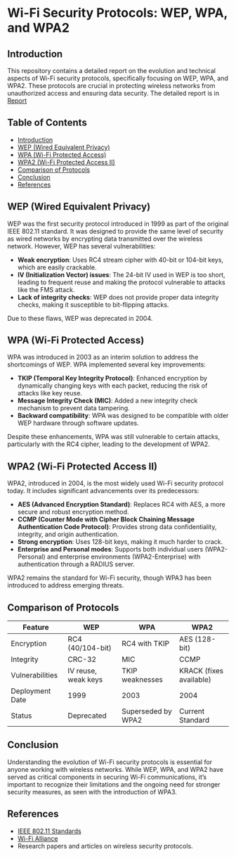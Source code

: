 
# Wi-Fi Security Protocols: WEP, WPA, and WPA2

## Introduction
This repository contains a detailed report on the evolution and technical aspects of Wi-Fi security protocols, specifically focusing on WEP, WPA, and WPA2. These protocols are crucial in protecting wireless networks from unauthorized access and ensuring data security. The detailed report is in [Report](./Report-Research-9931061-Justified.pdf) 

## Table of Contents
- [Introduction](#introduction)
- [WEP (Wired Equivalent Privacy)](#wep-wired-equivalent-privacy)
- [WPA (Wi-Fi Protected Access)](#wpa-wi-fi-protected-access)
- [WPA2 (Wi-Fi Protected Access II)](#wpa2-wi-fi-protected-access-ii)
- [Comparison of Protocols](#comparison-of-protocols)
- [Conclusion](#conclusion)
- [References](#references)

## WEP (Wired Equivalent Privacy)
WEP was the first security protocol introduced in 1999 as part of the original IEEE 802.11 standard. It was designed to provide the same level of security as wired networks by encrypting data transmitted over the wireless network. However, WEP has several vulnerabilities:

- **Weak encryption**: Uses RC4 stream cipher with 40-bit or 104-bit keys, which are easily crackable.
- **IV (Initialization Vector) issues**: The 24-bit IV used in WEP is too short, leading to frequent reuse and making the protocol vulnerable to attacks like the FMS attack.
- **Lack of integrity checks**: WEP does not provide proper data integrity checks, making it susceptible to bit-flipping attacks.

Due to these flaws, WEP was deprecated in 2004.

## WPA (Wi-Fi Protected Access)
WPA was introduced in 2003 as an interim solution to address the shortcomings of WEP. WPA implemented several key improvements:

- **TKIP (Temporal Key Integrity Protocol)**: Enhanced encryption by dynamically changing keys with each packet, reducing the risk of attacks like key reuse.
- **Message Integrity Check (MIC)**: Added a new integrity check mechanism to prevent data tampering.
- **Backward compatibility**: WPA was designed to be compatible with older WEP hardware through software updates.

Despite these enhancements, WPA was still vulnerable to certain attacks, particularly with the RC4 cipher, leading to the development of WPA2.

## WPA2 (Wi-Fi Protected Access II)
WPA2, introduced in 2004, is the most widely used Wi-Fi security protocol today. It includes significant advancements over its predecessors:

- **AES (Advanced Encryption Standard)**: Replaces RC4 with AES, a more secure and robust encryption method.
- **CCMP (Counter Mode with Cipher Block Chaining Message Authentication Code Protocol)**: Provides strong data confidentiality, integrity, and origin authentication.
- **Strong encryption**: Uses 128-bit keys, making it much harder to crack.
- **Enterprise and Personal modes**: Supports both individual users (WPA2-Personal) and enterprise environments (WPA2-Enterprise) with authentication through a RADIUS server.

WPA2 remains the standard for Wi-Fi security, though WPA3 has been introduced to address emerging threats.

## Comparison of Protocols
| Feature           | WEP                    | WPA                    | WPA2                  |
|-------------------|------------------------|------------------------|-----------------------|
| Encryption        | RC4 (40/104-bit)       | RC4 with TKIP          | AES (128-bit)         |
| Integrity         | CRC-32                 | MIC                    | CCMP                  |
| Vulnerabilities   | IV reuse, weak keys    | TKIP weaknesses        | KRACK (fixes available)|
| Deployment Date   | 1999                   | 2003                   | 2004                  |
| Status            | Deprecated             | Superseded by WPA2     | Current Standard      |

## Conclusion
Understanding the evolution of Wi-Fi security protocols is essential for anyone working with wireless networks. While WEP, WPA, and WPA2 have served as critical components in securing Wi-Fi communications, it’s important to recognize their limitations and the ongoing need for stronger security measures, as seen with the introduction of WPA3.

## References
- [IEEE 802.11 Standards](https://www.ieee.org/)
- [Wi-Fi Alliance](https://www.wi-fi.org/)
- Research papers and articles on wireless security protocols.
